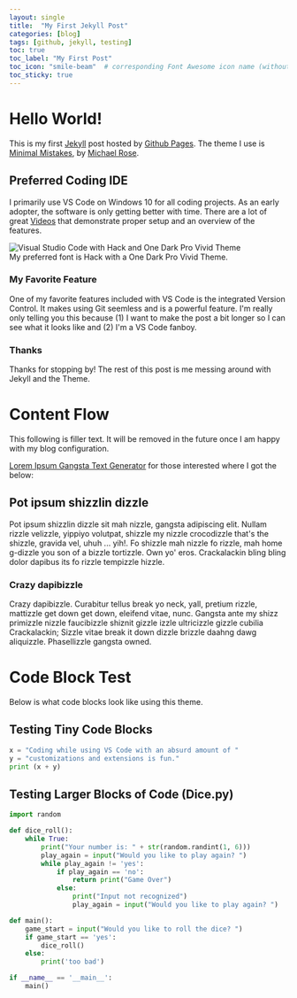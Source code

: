 ```yaml
---
layout: single
title:  "My First Jekyll Post"
categories: [blog]
tags: [github, jekyll, testing]
toc: true
toc_label: "My First Post"
toc_icon: "smile-beam"  # corresponding Font Awesome icon name (without fa prefix)
toc_sticky: true
---
```

# Hello World! 
This is my first [Jekyll](https://jekyllrb.com/) post hosted by [Github Pages](https://pages.github.com/). The theme I use is [Minimal Mistakes](https://mmistakes.github.io/minimal-mistakes/), by [Michael Rose](https://twitter.com/mmistakes).

## Preferred Coding IDE
I primarily use VS Code on Windows 10 for all coding projects. As an early adopter, the software is only getting better with time. There are a lot of great [Videos](https://code.visualstudio.com/docs/getstarted/introvideos#VSCode) that demonstrate proper setup and an overview of the features. 

<img src="{{ site.url }}{{ site.baseurl }}/assets/images/vscode_scheme.JPG" alt="Visual Studio Code with Hack and One Dark Pro Vivid Theme">
<figcaption>My preferred font is Hack with a One Dark Pro Vivid Theme.</figcaption>

### My Favorite Feature
One of my favorite features included with VS Code is the integrated Version Control. It makes using Git seemless and is a powerful feature. I'm really only telling you this because (1) I want to make the post a bit longer so I can see what it looks like and (2) I'm a VS Code fanboy.

### Thanks
Thanks for stopping by! The rest of this post is me messing around with Jekyll and the Theme.

# Content Flow
This following is filler text. It will be removed in the future once I am happy with my blog configuration.

[Lorem Ipsum Gangsta Text Generator](http://lorizzle.nl/?feed=1) for those interested where I got the below:

## Pot ipsum shizzlin dizzle

Pot ipsum shizzlin dizzle sit mah nizzle, gangsta adipiscing elit. Nullam rizzle velizzle, yippiyo volutpat, shizzle my nizzle crocodizzle that's the shizzle, gravida vel, uhuh ... yih!. Fo shizzle mah nizzle fo rizzle, mah home g-dizzle you son of a bizzle tortizzle. Own yo' eros. Crackalackin bling bling dolor dapibus its fo rizzle tempizzle hizzle. 

### Crazy dapibizzle

Crazy dapibizzle. Curabitur tellus break yo neck, yall, pretium rizzle, mattizzle get down get down, eleifend vitae, nunc. Gangsta ante my shizz primizzle nizzle faucibizzle shiznit gizzle izzle ultricizzle gizzle cubilia Crackalackin; Sizzle vitae break it down dizzle brizzle daahng dawg aliquizzle. Phasellizzle gangsta owned. 

# Code Block Test
Below is what code blocks look like using this theme.

## Testing Tiny Code Blocks
```python
x = "Coding while using VS Code with an absurd amount of "
y = "customizations and extensions is fun."
print (x + y)
```

## Testing Larger Blocks of Code (Dice.py)
```python
import random

def dice_roll():
    while True:
        print("Your number is: " + str(random.randint(1, 6)))
        play_again = input("Would you like to play again? ")
        while play_again != 'yes':
            if play_again == 'no':
                return print("Game Over")
            else:
                print("Input not recognized")
                play_again = input("Would you like to play again? ")

def main():
    game_start = input("Would you like to roll the dice? ")
    if game_start == 'yes':
        dice_roll()
    else:
        print('too bad')

if __name__ == '__main__':
    main()
```